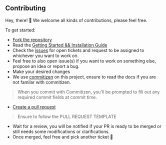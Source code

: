 ## Contributing

Hey, there! 👋 We welcome all kinds of contributions, please feel free.

To get started:

- [Fork the repository](https://help.github.com/articles/fork-a-repo/)
- Read the [Getting Started && Installation Guide](https://github.com/oscommunityafrica/osf-website#getting-started)
- Check the [issues](https://github.com/oscommunityafrica/osf-websit/issues) for open tickets and request to be assigned to whichever you want to work on.
- Feel free to also open issue(s) if you want to work on something else, propose an idea or report a bug.
- Make your desired changes
 - We use [commitizen](https://github.com/commitizen/cz-cli) on this project, ensure to read the docs if you are not familar with commitizen.

 > When you commit with Commitizen, you'll be prompted to fill out any required commit fields at commit time.
- [Create a pull request](https://help.github.com/articles/creating-a-pull-request/)

> Ensure to follow the PULL REQUEST TEMPLATE
- Wait for a review, you will be notified if your PR is ready to be merged or still needs some modifications or clarifications.
- Once merged, feel free and pick another ticket :tada:


